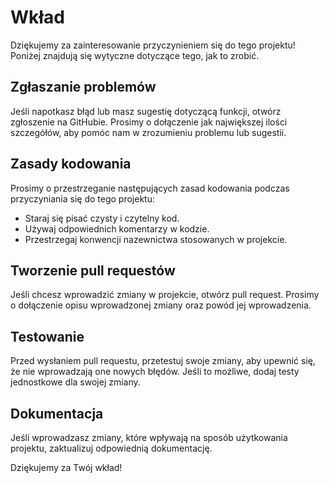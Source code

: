 # Wkład

Dziękujemy za zainteresowanie przyczynieniem się do tego projektu! Poniżej znajdują się wytyczne dotyczące tego, jak to zrobić.

## Zgłaszanie problemów

Jeśli napotkasz błąd lub masz sugestię dotyczącą funkcji, otwórz zgłoszenie na GitHubie. Prosimy o dołączenie jak największej ilości szczegółów, aby pomóc nam w zrozumieniu problemu lub sugestii.

## Zasady kodowania

Prosimy o przestrzeganie następujących zasad kodowania podczas przyczyniania się do tego projektu:
- Staraj się pisać czysty i czytelny kod.
- Używaj odpowiednich komentarzy w kodzie.
- Przestrzegaj konwencji nazewnictwa stosowanych w projekcie.

## Tworzenie pull requestów

Jeśli chcesz wprowadzić zmiany w projekcie, otwórz pull request. Prosimy o dołączenie opisu wprowadzonej zmiany oraz powód jej wprowadzenia.

## Testowanie

Przed wysłaniem pull requestu, przetestuj swoje zmiany, aby upewnić się, że nie wprowadzają one nowych błędów. Jeśli to możliwe, dodaj testy jednostkowe dla swojej zmiany.

## Dokumentacja

Jeśli wprowadzasz zmiany, które wpływają na sposób użytkowania projektu, zaktualizuj odpowiednią dokumentację.

Dziękujemy za Twój wkład!